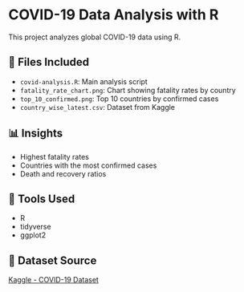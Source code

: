 # COVID-19 Data Analysis with R

This project analyzes global COVID-19 data using R.

## 🧪 Files Included
- `covid-analysis.R`: Main analysis script
- `fatality_rate_chart.png`: Chart showing fatality rates by country
- `top_10_confirmed.png`: Top 10 countries by confirmed cases
- `country_wise_latest.csv`: Dataset from Kaggle

## 📊 Insights
- Highest fatality rates
- Countries with the most confirmed cases
- Death and recovery ratios

## 📌 Tools Used
- R
- tidyverse
- ggplot2

## 📂 Dataset Source
[Kaggle - COVID-19 Dataset](https://www.kaggle.com/datasets/imdevskp/corona-virus-report)

